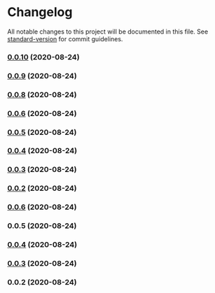 # Changelog

All notable changes to this project will be documented in this file. See [standard-version](https://github.com/conventional-changelog/standard-version) for commit guidelines.

### [0.0.10](https://github.com/ChrisRobston/fucking-package/compare/v0.0.9...v0.0.10) (2020-08-24)

### [0.0.9](https://github.com/ChrisRobston/fucking-package/compare/v0.0.8...v0.0.9) (2020-08-24)

### [0.0.8](https://github.com/ChrisRobston/fucking-package/compare/v0.0.4...v0.0.8) (2020-08-24)

### [0.0.6](https://github.com/ChrisRobston/fucking-package/compare/v0.0.4...v0.0.6) (2020-08-24)

### [0.0.5](https://github.com/ChrisRobston/fucking-package/compare/v0.0.4...v0.0.5) (2020-08-24)

### [0.0.4](https://fucking-github///compare/v0.0.3...v0.0.4) (2020-08-24)

### [0.0.3](https://fucking-github///compare/v0.0.2...v0.0.3) (2020-08-24)

### [0.0.2](https://fucking-github///compare/v0.0.6...v0.0.2) (2020-08-24)

### [0.0.6](https://fucking-github///compare/v0.0.5...v0.0.6) (2020-08-24)

### 0.0.5 (2020-08-24)

### [0.0.4](https://github.com/ChrisRobston/fucking-package/compare/v0.0.3...v0.0.4) (2020-08-24)

### [0.0.3](https://github.com/ChrisRobston/fucking-package/compare/v0.0.2...v0.0.3) (2020-08-24)

### 0.0.2 (2020-08-24)
